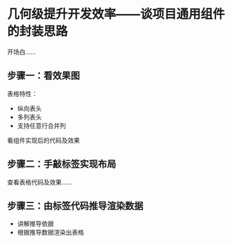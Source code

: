 # 几何级提升开发效率——谈项目通用组件的封装思路

开场白……

## 步骤一：看效果图

表格特性：

- 纵向表头
- 多列表头
- 支持任意行合并列

看组件实现后的代码及效果

## 步骤二：手敲标签实现布局

查看表格代码及效果……

## 步骤三：由标签代码推导渲染数据

- 讲解推导依据
- 根据推导数据渲染出表格